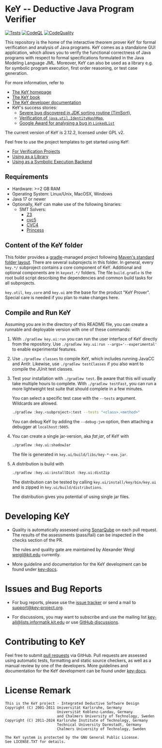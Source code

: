 # KeY -- Deductive Java Program Verifier

[![Tests](https://github.com/KeYProject/key/actions/workflows/tests.yml/badge.svg)](https://github.com/KeYProject/key/actions/workflows/tests.yml) [![CodeQL](https://github.com/KeYProject/key/actions/workflows/codeql.yml/badge.svg)](https://github.com/KeYProject/key/actions/workflows/codeql.yml) [![CodeQuality](https://github.com/KeYProject/key/actions/workflows/code_quality.yml/badge.svg)](https://github.com/KeYProject/key/actions/workflows/code_quality.yml) 

This repository is the home of the interactive theorem prover KeY for formal verification and analysis of Java programs. KeY comes as a standalone GUI application, which allows you to verify the functional correctness of Java programs with respect to formal specifications formulated in the Java Modeling Language JML. Moreover, KeY can also be used as a library e.g. for symbolic program execution, first order reasoning, or test case generation.

For more information, refer to

* [The KeY homepage](https://key-project.org) 
* [The KeY book](https://www.key-project.org/thebook2/)
* [The KeY developer documentation](https://keyproject.github.io/key-docs/)
* KeY's success stories:
  * [Severe bug discovered in JDK sorting routine (TimSort)](http://www.envisage-project.eu/proving-android-java-and-python-sorting-algorithm-is-broken-and-how-to-fix-it/),  
  * [Verification of `java.util.IdentityHashMap`](https://doi.org/10.1007/978-3-031-07727-2_4),
  * [Google Award for analysing a bug in `LinkedList`](https://www.key-project.org/2023/07/23/cwi-researchers-win-google-award-for-finding-a-bug-in-javas-linkedlist-using-key/)

The current version of KeY is 2.12.2, licensed under GPL v2.


Feel free to use the project templates to get started using KeY:
* [For Verification Projects](https://github.com/KeYProject/verification-project-template)
* [Using as a Library](https://github.com/KeYProject/key-java-example)
* [Using as a Symbolic Execution Backend](https://github.com/KeYProject/key-symbex-example)

## Requirements

* Hardware: >=2 GB RAM
* Operating System: Linux/Unix, MacOSX, Windows
* Java 17 or newer
* Optionally, KeY can make use of the following binaries:
  * SMT Solvers:
    * [Z3](https://github.com/Z3Prover/z3#z3)
    * [cvc5](https://cvc5.github.io/)
    * [CVC4](https://cvc4.github.io/)
    * [Princess](http://www.philipp.ruemmer.org/princess.shtml)

## Content of the KeY folder

This folder provides a [gradle](https://gradle.org)-managed project following
[Maven's standard folder layout](https://maven.apache.org/guides/introduction/introduction-to-the-standard-directory-layout.html).
There are several subprojects in this folder. In general, every `key.*/` subproject contains a core component of KeY.
Additional and optional components are in `keyext.*/` folders. The file `build.gradle` is the root build script
describing the dependencies and common build tasks for all subprojects.

`key.util`, `key.core` and `key.ui` are the base for the product "KeY Prover". Special care is needed
if you plan to make changes here.


## Compile and Run KeY

Assuming you are in the directory of this README file, you can create a runnable and deployable version with one of these commands:

1. With `./gradlew key.ui:run` you can run the user interface of KeY directly from the repository. 
   Use `./gradlew key.ui:run --args='--experimental'` to enable experimental features.

2. Use `./gradlew classes` to compile KeY, which includes running JavaCC and Antlr.
   Likewise, use `./gradlew testClasses` if you also want to compile the JUnit test classes.

3. Test your installation with `./gradlew test`. Be aware that this will usually take multiple hours to complete.
   With `./gradlew testFast`, you can run a more lightweight test suite that should complete in a few minutes.

   You can select a specific test case with the `--tests` argument. Wildcards are allowed.
   ```sh
   ./gradlew :key.<subproject>:test --tests "<class>.<method>"
   ```

   You can debug KeY by adding the `--debug-jvm` option, then attaching a debugger at `localhost:5005`.

4. You can create a single jar-version, aka *fat jar*, of KeY with
   ```sh
   ./gradlew :key.ui:shadowJar
   ```
   The file is generated in `key.ui/build/libs/key-*-exe.jar`.

5. A distribution is build with
   ```sh
   ./gradlew :key.ui:installDist :key.ui:distZip
   ```
   The distribution can be tested by calling `key.ui/install/key/bin/key.ui`
   and is zipped in `key.ui/build/distributions`.

   The distribution gives you potential of using single jar files.

# Developing KeY

* Quality is automatically assessed using [SonarQube](https://sonarqube.org) on each pull request.
  The results of the assessments (pass/fail) can be inspected in the checks section of the PR.

  The rules and quality gate are maintained by Alexander Weigl
  <weigl@kit.edu> currently.

* More guideline and documentation for the KeY development can be found under
[key-docs](https://keyproject.github.io/key-docs/devel/).



# Issues and Bug Reports

* For bug reports, please use the [issue tracker](https://github.com/KeYProject/key/issues) or send a mail to support@key-project.org. 

* For discussions, you may want to subscribe and use the mailing list <key-all@lists.informatik.kit.edu> or use [GitHub discussions](https://github.com/KeYProject/key/discussions).

# Contributing to KeY

Feel free to submit [pull requests](https://github.com/KeYProject/key/pulls) via GitHub. Pull requests are assessed using automatic tests, formatting and static source checkers, as well as a manual review by one of the developers. More guidelines and documentation for the KeY development can be found under [key-docs](https://keyproject.github.io/key-docs/devel/).



# License Remark

```
This is the KeY project - Integrated Deductive Software Design
Copyright (C) 2001-2011 Universität Karlsruhe, Germany
						Universität Koblenz-Landau, Germany
						and Chalmers University of Technology, Sweden
Copyright (C) 2011-2024 Karlsruhe Institute of Technology, Germany
						Technical University Darmstadt, Germany
						Chalmers University of Technology, Sweden

The KeY system is protected by the GNU General Public License.
See LICENSE.TXT for details.
```

